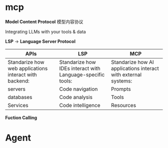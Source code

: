 # mcp

**Model Content Protocol** 模型内容协议

Integrating LLMs with your tools & data

**LSP** -> **Language Server Protocol**

| APIs                                                   | LSP                                                        | MCP                                                          |
| ------------------------------------------------------ | ---------------------------------------------------------- | ------------------------------------------------------------ |
| Standarize how web applications interact with backend: | Standarize how IDEs interact with Language-specific tools: | Standarize how AI applications interact with external systems: |
| servers                                                | Code navigation                                            | Prompts                                                      |
| databases                                              | Code analysis                                              | Tools                                                        |
| Services                                               | Code intelligence                                          | Resources                                                    |

**Fuction Calling**



# Agent





